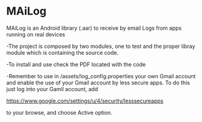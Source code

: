 # MAiLog
MAiLog is an Android library (.aar) to receive by email Logs from apps running on real devices

-The project is composed by two modules, one to test and the proper libray module which is containing
the source code.

-To install and use check the PDF located with the code

-Remember to use in /assets/log_config.properties your own Gmail account and enable the use of your Gmail account by less secure apps. To do this just log into your Gamil account, add

https://www.google.com/settings/u/4/security/lesssecureapps

to your browse, and choose Active option.
